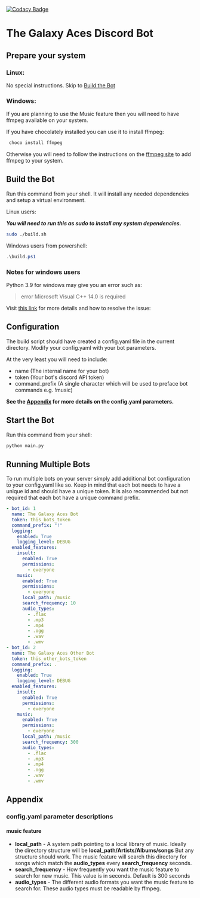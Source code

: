 [![Codacy Badge](https://app.codacy.com/project/badge/Grade/0d18ec4c208743df8101d08d4ce71b82)](https://www.codacy.com?utm_source=github.com&utm_medium=referral&utm_content=Travisivart/TGA-Bot&utm_campaign=Badge_Grade)

# The Galaxy Aces Discord Bot

## Prepare your system

### Linux:

No special instructions. Skip to [Build the Bot](#build-the-bot)

### Windows:

If you are planning to use the Music feature then you will need to have ffmpeg available on your system.

If you have chocolately installed you can use it to install ffmpeg:

```powershell
 choco install ffmpeg
```

Otherwise you will need to follow the instructions on the [ffmpeg site](https://ffmpeg.org/) to add ffmpeg to your system.

## Build the Bot

Run this command from your shell. It will install any needed dependencies and setup a virtual environment.

Linux users:

**_You will need to run this as sudo to install any system dependencies._**

```sh
sudo ./build.sh
```

Windows users from powershell:

```powershell
.\build.ps1
```

### Notes for windows users

Python 3.9 for windows may give you an error such as:

> error Microsoft Visual C++ 14.0 is required

Visit [this link](https://www.scivision.dev/python-windows-visual-c-14-required/) for more details and how to resolve the issue:

## Configuration

The build script should have created a config.yaml file in the current directory.
Modify your config.yaml with your bot parameters.

At the very least you will need to include:

- name (The internal name for your bot)
- token (Your bot's discord API token)
- command_prefix (A single character which will be used to preface bot commands e.g. !music)

**See the [Appendix](#appendix) for more details on the config.yaml parameters.**

## Start the Bot

Run this command from your shell:

```sh
python main.py
```

## Running Multiple Bots

To run multiple bots on your server simply add additional bot configuration to your config.yaml like so.
Keep in mind that each bot needs to have a unique id and should have a unique token.
It is also recommended but not required that each bot have a unique command prefix.

```yaml
- bot_id: 1
  name: The Galaxy Aces Bot
  token: this_bots_token
  command_prefix: "!"
  logging:
    enabled: True
    logging_level: DEBUG
  enabled_features:
    insult:
      enabled: True
      permissions:
        - everyone
    music:
      enabled: True
      permissions:
        - everyone
      local_path: /music
      search_frequency: 10
      audio_types:
        - .flac
        - .mp3
        - .mp4
        - .ogg
        - .wav
        - .wmv
- bot_id: 2
  name: The Galaxy Aces Other Bot
  token: this_other_bots_token
  command_prefix: .
  logging:
    enabled: True
    logging_level: DEBUG
  enabled_features:
    insult:
      enabled: True
      permissions:
        - everyone
    music:
      enabled: True
      permissions:
        - everyone
      local_path: /music
      search_frequency: 300
      audio_types:
        - .flac
        - .mp3
        - .mp4
        - .ogg
        - .wav
        - .wmv
```

## Appendix

### config.yaml parameter descriptions

#### music feature

- **local_path** - A system path pointing to a local library of music. Ideally the directory structure will be **local_path/Artists/Albums/songs** But any structure should work. The music feature will search this directory for songs which match the **audio_types** every **search_frequency** seconds.
- **search_frequency** - How frequently you want the music feature to search for new music. This value is in seconds. Default is 300 seconds
- **audio_types** - The different audio formats you want the music feature to search for. These audio types must be readable by ffmpeg.
